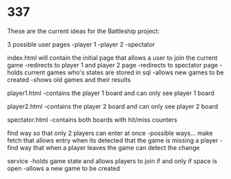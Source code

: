 # 337
These are the current ideas for the Battleship project:

3 possible user pages
    -player 1
    -player 2
    -spectator

index.html will contain the initial page that allows a user to join the current game
    -redirects to player 1 and player 2 page
    -redirects to spectator page
    -holds current games who's states are stored in sql
    -allows new games to be created 
    -shows old games and their results

player1.html
    -contains the player 1 board and can only see player 1 board

player2.html
    -contains the player 2 board and can only see player 2 board

spectator.html
    -contains both boards with hit/miss counters

find way so that only 2 players can enter at once
    -possible ways... make fetch that allows entry when its detected that the game is missing a player
    -find way that when a player leaves the game can detect the change

service
    -holds game state and allows players to join if and only if space is open
    -allows a new game to be created